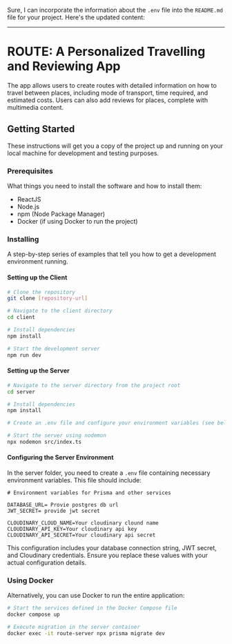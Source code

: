Sure, I can incorporate the information about the `.env` file into the `README.md` file for your project. Here's the updated content:

---

# ROUTE: A Personalized Travelling and Reviewing App

The app allows users to create routes with detailed information on how to travel between places, including mode of transport, time required, and estimated costs. Users can also add reviews for places, complete with multimedia content.

## Getting Started

These instructions will get you a copy of the project up and running on your local machine for development and testing purposes.

### Prerequisites

What things you need to install the software and how to install them:

- ReactJS
- Node.js
- npm (Node Package Manager)
- Docker (if using Docker to run the project)

### Installing

A step-by-step series of examples that tell you how to get a development environment running.

#### Setting up the Client

```bash
# Clone the repository
git clone [repository-url]

# Navigate to the client directory
cd client

# Install dependencies
npm install

# Start the development server
npm run dev
```

#### Setting up the Server

```bash
# Navigate to the server directory from the project root
cd server

# Install dependencies
npm install

# Create an .env file and configure your environment variables (see below for details)

# Start the server using nodemon
npx nodemon src/index.ts
```

#### Configuring the Server Environment

In the server folder, you need to create a `.env` file containing necessary environment variables. This file should include:

```plaintext
# Environment variables for Prisma and other services

DATABASE_URL= Provie postgres db url
JWT_SECRET= provide jwt secret

CLOUDINARY_CLOUD_NAME=Your cloudinary clound name
CLOUDINARY_API_KEY=Your cloudinary api key
CLOUDINARY_API_SECRET=Your cloudinary api secret
```

This configuration includes your database connection string, JWT secret, and Cloudinary credentials. Ensure you replace these values with your actual configuration details.

### Using Docker

Alternatively, you can use Docker to run the entire application:

```bash
# Start the services defined in the Docker Compose file
docker compose up

# Execute migration in the server container
docker exec -it route-server npx prisma migrate dev
```
